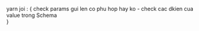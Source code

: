yarn joi : { check params gui len co phu hop hay ko
            - check cac dkien cua value trong Schema  
}